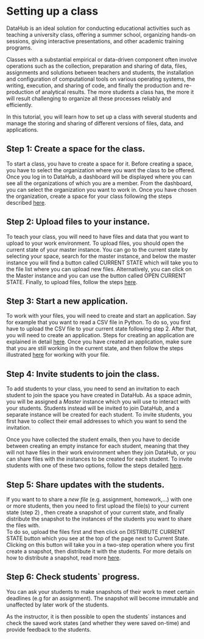 # Setting up a class

DataHub is an ideal solution for conducting educational activities such as teaching a university class, offering a summer school, organizing hands-on sessions, giving interactive presentations, and other academic training programs.

Classes with a substantial empirical or data-driven component often involve operations such as the collection, preparation and sharing of data, files, assignments and solutions between teachers and students, the installation and configuration of computational tools on various operating systems, the writing, execution, and sharing of code, and finally the production and re-production of analytical results. The more students a class has, the more it will result challenging to organize all these processes reliably and efficiently.

In this tutorial, you will learn how to set up a class with several students and manage the storing and sharing of different versions of files, data, and applications.

## Step 1: Create a space for the class.

To start a class, you have to create a space for it. Before creating a space, you have to select the organization where you want the class to be offered. Once you log in to DataHub, a dashboard will be displayed where you can see all the organizations of which you are a member. From the dashboard, you can select the organization you want to work in. Once you have chosen the organization, create a space for your class following the steps described [here](../actions/create-a-space.md).

## Step 2: Upload files to your instance.

To teach your class, you will need to have files and data that you want to upload to your work environment. To upload files, you should open the current state of your master instance. You can go to the current state by selecting your space, search for the master instance, and below the master instance you will find a button called CURRENT STATE which will take you to the file list where you can upload new files. Alternatively, you can click on the Master instance and you can use the button called OPEN CURRENT STATE. Finally, to upload files, follow the steps [here](../actions/upload-new-files.md).

## Step 3: Start a new application.

To work with your files, you will need to create and start an application. Say for example that you want to read a CSV file in Python. To do so, you first have to upload the CSV file to your current state following step 2. After that, you will need to create an application. Steps for creating an application are explained in detail [here](../actions/create-an-application.md). Once you have created an application, make sure that you are still working in the current state, and then follow the steps illustrated [here](../actions/start-an-application.md) for working with your file.

## Step 4: Invite students to join the class.

To add students to your class, you need to send an invitation to each student to join the space you have created in DataHub. As a space admin, you will be assigned a _Master_ instance which you will use to interact with your students. Students instead will be invited to join DataHub, and a separate instance will be created for each student. To invite students, you first have to collect their email addresses to which you want to send the invitation.   
  
Once you have collected the student emails, then you have to decide between creating an empty instance for each student, meaning that they will not have files in their work environment when they join DataHub, or you can share files with the instances to be created for each student. To invite students with one of these two options, follow the steps detailed [here](../actions/create-an-instance.md).

## Step 5: Share updates with the students.

If you want to to share a _new file_ \(e.g. assignment, homework,...\) with one or more students, then you need to first upload the file\(s\) to your current state \(step 2\) , then create a snapshot of your current state, and finally distribute the snapshot to  the instances of the students you want to share the files with.   
To do so, upload the files first and then click on DISTRIBUTE CURRENT STATE button which you see at the top of the page next to Current State. Clicking on this button will take you in a two-step operation where you first create a snapshot, then distribute it with the students. For more details on how to distribute a snapshot, read more [here](../actions/distribute-a-snapshot.md).

## Step 6: Check students\` progress.

You can ask your students to make snapshots of their work to meet certain deadlines \(e.g for an assignment\). The snapshot will become immutable and unaffected by later work of the students.

As the instructor, it is then possible to open the students\` instances and check the saved work states \(and whether they were saved on-time\) and provide feedback to the students.


